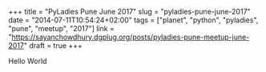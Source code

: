 ﻿+++
title = "PyLadies Pune June 2017"
slug = "pyladies-pune-june-2017"
date = "2014-07-11T10:54:24+02:00"
tags = ["planet", "python", "pyladies", "pune", "meetup", "2017"]
link = "https://sayanchowdhury.dgplug.org/posts/pyladies-pune-meetup-june-2017"
draft = true
+++

Hello World
